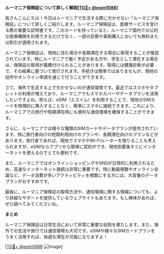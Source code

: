 **ルーマニア保険証について詳しく解説[[TG💪+ @esim1088](https://t.me/s/esim1088)]**

皆さんこんにちは！今日はルーマニアで生活する際に欠かせない「ルーマニア保険証」について詳しくご紹介します。ルーマニア保険証は、医療サービスを受ける際の重要な証明書です。このカードを持っていると、ルーマニア国内での公的な医療機関を利用できるだけでなく、一部の診察や薬剤購入においても無料または割引が適用されます。

ルーマニア保険証は、現地に住む場合や長期滞在する場合に取得することが推奨されています。特にルーマニアで働く予定がある方や、学生として滞在する場合は、保険証の取得が義務付けられることがあります。取得には健康診断が必要で、その結果に基づいて発行されます。手続きは簡単ではありませんが、現地の役所やオンライン申請を通じて行うことができます。

さて、海外で生活する上で欠かせないのが通信環境です。最近ではスマホやタブレットの利用が増えており、ルーマニアでもスマホカバーやデータプランを活用したいですよね。例えば、eSIM（エスイム）を利用することで、現地のSIMカードを物理的に挿入することなく、簡単にスマホに接続できます。これにより、ルーマニアでの旅行や短期滞在時にも便利な通信環境を確保することができます。

さらに、ルーマニアでは様々な種類のSIMカードやデータプランが提供されています。特に旅行者向けの短期利用向けのプランや、長期滞在向けのプランなどがあります。旅行者であれば、現地でスマホやWi-Fiルーターを借りることも考えられますが、eSIMならアプリから簡単に契約ができ、現地到着後すぐにインターネットを使えるのでとても便利です。

また、ルーマニアではオンラインショッピングやSNSが日常的に利用されるため、高速なインターネット接続は非常に重要です。特に動画視聴やオンライン会議など、データ消費が多いアクティビティを頻繁にする方には、大容量のデータプランがおすすめです。

最後に、ルーマニア保険証の取得方法や、通信環境に関する情報についても、より詳細なサポートを提供しているウェブサイトもあります。もし興味があれば、ぜひ調べてみてくださいね。

**まとめ**

ルーマニア保険証は日常生活において非常に重要な役割を果たします。また、海外での生活や旅行では通信環境も大切です。eSIMや様々なSIMカードプランをうまく活用すれば、快適な滞在が可能になりますよ！

[[TG💪+ @esim1088](https://t.me/s/esim1088) ![Image](https://i.postimg.cc/Y0z9fWf4/image.png)]